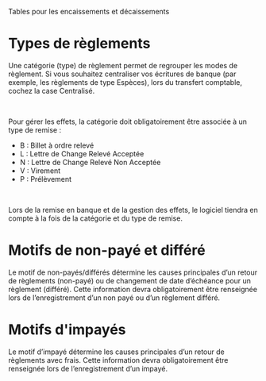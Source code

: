 







Tables pour les encaissements et décaissements



# Types de règlements


Une catégorie (type) de règlement permet de regrouper les modes de règlement. 
 Si vous souhaitez centraliser vos écritures de banque (par exemple, les 
 règlements de type Espèces), lors du transfert comptable, cochez la case 
 Centralisé.


 


Pour gérer les effets, la catégorie doit obligatoirement être associée 
 à un type de remise :


* B : Billet à ordre relevé
* L : Lettre de Change Relevé 
 Acceptée
* N : Lettre de Change Relevé 
 Non Acceptée
* V : Virement
* P : Prélèvement


 


Lors de la remise en banque et de la gestion des effets, le logiciel 
 tiendra en compte à la fois de la catégorie et du type de remise.


# Motifs de non-payé et différé


Le motif de non-payés/différés détermine les causes principales d’un 
 retour de règlements (non-payé) ou de changement de date d’échéance pour 
 un règlement (différé). Cette information devra obligatoirement être renseignée 
 lors de l’enregistrement d’un non payé ou d’un règlement différé.


# Motifs d'impayés


Le motif d’impayé détermine les causes principales d’un retour de règlements 
 avec frais. Cette information devra obligatoirement être renseignée lors 
 de l’enregistrement d’un impayé.


